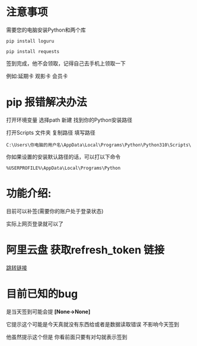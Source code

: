 # 注意事项
需要您的电脑安装Python和两个库

`pip install loguru `

`pip install requests `

签到完成，他不会领取，记得自己去手机上领取一下

例如:延期卡 观影卡 会员卡

# pip 报错解决办法

打开环境变量 选择path 新建 找到你的Python安装路径

打开Scripts 文件夹 复制路径 填写路径

`C:\Users\你电脑的用户名\AppData\Local\Programs\Python\Python310\Scripts\`

你如果设置的安装默认路径的话，可以打以下命令

`%USERPROFILE%\AppData\Local\Programs\Python`


# 功能介绍:
目前可以补签(需要你的账户处于登录状态)

实际上网页登录就可以了

# 阿里云盘 获取refresh_token 链接
[跳转链接](https://github.com/fgr178707/aliyunpan/wiki/%E9%98%BF%E9%87%8C%E4%BA%91%E7%9B%98-%E8%8E%B7%E5%8F%96refresh_token-%E9%93%BE%E6%8E%A5)

# 目前已知的bug
是当天签到可能会提 **[None->None]**

它提示这个可能是今天真就没有东西给或者是数据读取错误  不影响今天签到

他虽然提示这个但是 你看前面只要有对勾就表示签到
